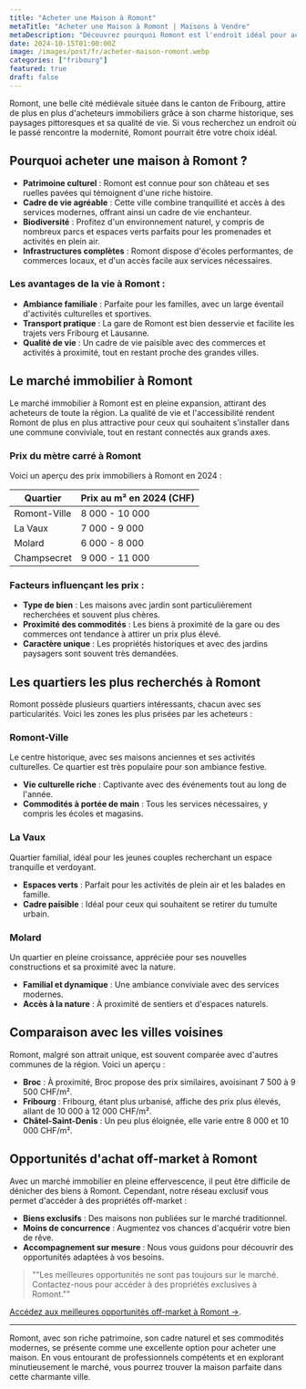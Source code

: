 ```yaml
--- 
title: "Acheter une Maison à Romont" 
metaTitle: "Acheter une Maison à Romont | Maisons à Vendre" 
metaDescription: "Découvrez pourquoi Romont est l'endroit idéal pour acheter une maison. Explorez le marché immobilier local, les quartiers recherchés et nos conseils pour réussir votre achat." 
date: 2024-10-15T01:00:00Z 
image: /images/post/fr/acheter-maison-romont.webp 
categories: ["fribourg"] 
featured: true 
draft: false 
--- 
```


Romont, une belle cité médiévale située dans le canton de Fribourg, attire de plus en plus d'acheteurs immobiliers grâce à son charme historique, ses paysages pittoresques et sa qualité de vie. Si vous recherchez un endroit où le passé rencontre la modernité, Romont pourrait être votre choix idéal.

## Pourquoi acheter une maison à Romont ?

- **Patrimoine culturel** : Romont est connue pour son château et ses ruelles pavées qui témoignent d'une riche histoire.
- **Cadre de vie agréable** : Cette ville combine tranquillité et accès à des services modernes, offrant ainsi un cadre de vie enchanteur.
- **Biodiversité** : Profitez d'un environnement naturel, y compris de nombreux parcs et espaces verts parfaits pour les promenades et activités en plein air.
- **Infrastructures complètes** : Romont dispose d'écoles performantes, de commerces locaux, et d'un accès facile aux services nécessaires.

### Les avantages de la vie à Romont :

- **Ambiance familiale** : Parfaite pour les familles, avec un large éventail d'activités culturelles et sportives.
- **Transport pratique** : La gare de Romont est bien desservie et facilite les trajets vers Fribourg et Lausanne.
- **Qualité de vie** : Un cadre de vie paisible avec des commerces et activités à proximité, tout en restant proche des grandes villes.

## Le marché immobilier à Romont

Le marché immobilier à Romont est en pleine expansion, attirant des acheteurs de toute la région. La qualité de vie et l'accessibilité rendent Romont de plus en plus attractive pour ceux qui souhaitent s'installer dans une commune conviviale, tout en restant connectés aux grands axes.

### Prix du mètre carré à Romont

Voici un aperçu des prix immobiliers à Romont en 2024 :

| Quartier                 | Prix au m² en 2024 (CHF)       |
|-------------------------|----------------------------------|
| Romont-Ville             | 8 000 - 10 000                  |
| La Vaux                  | 7 000 - 9 000                   |
| Molard                   | 6 000 - 8 000                   |
| Champsecret              | 9 000 - 11 000                  |

### Facteurs influençant les prix :

- **Type de bien** : Les maisons avec jardin sont particulièrement recherchées et souvent plus chères.
- **Proximité des commodités** : Les biens à proximité de la gare ou des commerces ont tendance à attirer un prix plus élevé.
- **Caractère unique** : Les propriétés historiques et avec des jardins paysagers sont souvent très demandées.

## Les quartiers les plus recherchés à Romont

Romont possède plusieurs quartiers intéressants, chacun avec ses particularités. Voici les zones les plus prisées par les acheteurs :

### Romont-Ville

Le centre historique, avec ses maisons anciennes et ses activités culturelles. Ce quartier est très populaire pour son ambiance festive.

- **Vie culturelle riche** : Captivante avec des événements tout au long de l'année.
- **Commodités à portée de main** : Tous les services nécessaires, y compris les écoles et magasins.

### La Vaux

Quartier familial, idéal pour les jeunes couples recherchant un espace tranquille et verdoyant.

- **Espaces verts** : Parfait pour les activités de plein air et les balades en famille.
- **Cadre paisible** : Idéal pour ceux qui souhaitent se retirer du tumulte urbain.

### Molard

Un quartier en pleine croissance, appréciée pour ses nouvelles constructions et sa proximité avec la nature.

- **Familial et dynamique** : Une ambiance conviviale avec des services modernes.
- **Accès à la nature** : À proximité de sentiers et d'espaces naturels.

## Comparaison avec les villes voisines

Romont, malgré son attrait unique, est souvent comparée avec d'autres communes de la région. Voici un aperçu :

- **Broc** : À proximité, Broc propose des prix similaires, avoisinant 7 500 à 9 500 CHF/m².
- **Fribourg** : Fribourg, étant plus urbanisé, affiche des prix plus élevés, allant de 10 000 à 12 000 CHF/m².
- **Châtel-Saint-Denis** : Un peu plus éloignée, elle varie entre 8 000 et 10 000 CHF/m².

## Opportunités d'achat off-market à Romont

Avec un marché immobilier en pleine effervescence, il peut être difficile de dénicher des biens à Romont. Cependant, notre réseau exclusif vous permet d'accéder à des propriétés off-market :

- **Biens exclusifs** : Des maisons non publiées sur le marché traditionnel.
- **Moins de concurrence** : Augmentez vos chances d'acquérir votre bien de rêve.
- **Accompagnement sur mesure** : Nous vous guidons pour découvrir des opportunités adaptées à vos besoins.

> ""Les meilleures opportunités ne sont pas toujours sur le marché. Contactez-nous pour accéder à des propriétés exclusives à Romont.""

[Accédez aux meilleures opportunités off-market à Romont ->](/contact).

---

Romont, avec son riche patrimoine, son cadre naturel et ses commodités modernes, se présente comme une excellente option pour acheter une maison. En vous entourant de professionnels compétents et en explorant minutieusement le marché, vous pourrez trouver la maison parfaite dans cette charmante ville.